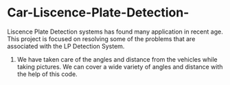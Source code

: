 # Car-Liscence-Plate-Detection-

Liscence Plate Detection systems has found many application in recent age. This project is focused on resolving some of the problems that are associated with the LP Detection System.
1. We have taken care of the angles and distance from the vehicles while taking pictures. We can cover a wide variety of angles and distance with the help of this code. 

